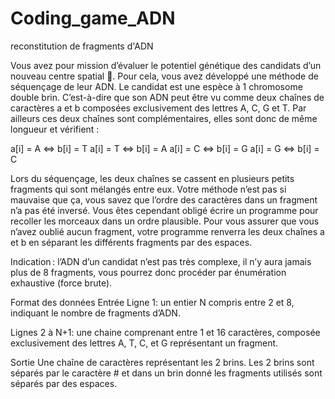# Coding_game_ADN
reconstitution de fragments d'ADN


Vous avez pour mission d’évaluer le potentiel génétique des candidats d’un nouveau centre spatial 🌠. Pour cela, vous avez développé une méthode de séquençage de leur ADN. Le candidat est une espèce à 1 chromosome double brin. C’est-à-dire que son ADN peut être vu comme deux chaînes de caractères a et b composées exclusivement des lettres A, C, G et T. Par ailleurs ces deux chaînes sont complémentaires, elles sont donc de même longueur et vérifient :

a[i] = A ⇔ b[i] = T
a[i] = T ⇔ b[i] = A
a[i] = C ⇔ b[i] = G
a[i] = G ⇔ b[i] = C

Lors du séquençage, les deux chaînes se cassent en plusieurs petits fragments qui sont mélangés entre eux. Votre méthode n’est pas si mauvaise que ça, vous savez que l’ordre des caractères dans un fragment n’a pas été inversé. Vous êtes cependant obligé écrire un programme pour recoller les morceaux dans un ordre plausible. Pour vous assurer que vous n’avez oublié aucun fragment, votre programme renverra les deux chaînes a et b en séparant les différents fragments par des espaces.

Indication : l’ADN d’un candidat n’est pas très complexe, il n’y aura jamais plus de 8 fragments, vous pourrez donc procéder par énumération exhaustive (force brute).

Format des données
Entrée
Ligne 1: un entier N compris entre 2 et 8, indiquant le nombre de fragments d’ADN.

Lignes 2 à N+1: une chaine comprenant entre 1 et 16 caractères, composée exclusivement des lettres A, T, C, et G représentant un fragment.

Sortie
Une chaîne de caractères représentant les 2 brins. Les 2 brins sont séparés par le caractère # et dans un brin donné les fragments utilisés sont séparés par des espaces.
